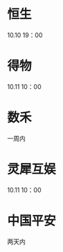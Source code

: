 # 恒生
10.10 19：00

# 得物
10.11 10：00

# 数禾
一周内

# 灵犀互娱
10.11 10：00

# 中国平安
两天内
<!--stackedit_data:
eyJoaXN0b3J5IjpbMTkzMzUyNzc2Myw0NDM1NzU2MTgsLTM4Mz
g4MiwxNDAxMTQxMDM4LDE1MjAxNTU4NiwxMTk3NzczNzA4LDIw
NTE2MjQxNTIsLTEzNjkyOTM4MDIsLTk5OTg0NDE0OSwtOTEzMz
MwODM3LC0xOTI4OTIyNjUwLDQ4ODYyNTE5NSwtMjI3ODkwODAs
MTE1NjIzMTYzMyw1MjIwNTUzMjMsLTIwMDQ0MDczMDIsLTIxND
A5MDQxNjMsLTczNzI2Mzc2NSwxMzY4MDIzOTIxLDcxODgxODU5
NF19
-->